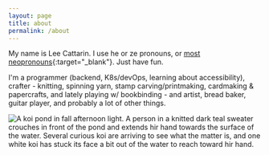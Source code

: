 ```yaml
---
layout: page
title: about
permalink: /about
---
```


My name is Lee Cattarin. I use he or ze pronouns, or [most neopronouns](https://en.pronouns.page/@lee.cattarin){:target="_blank"}. Just have fun.

I'm a programmer (backend, K8s/devOps, learning about accessibility), crafter - knitting, spinning yarn, stamp carving/printmaking, cardmaking & papercrafts, and lately playing w/ bookbinding - and artist, bread baker, guitar player, and probably a lot of other things.

![A koi pond in fall afternoon light. A person in a knitted dark teal sweater crouches in front of the pond and extends hir hand towards the surface of the water. Several curious koi are arriving to see what the matter is, and one white koi has stuck its face a bit out of the water to reach toward hir hand.](assets/img/koipond.jpg)
